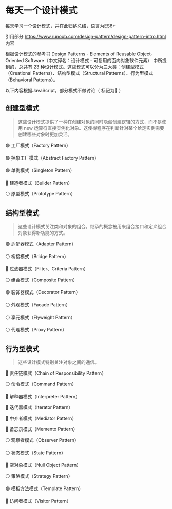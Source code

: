 # 每天一个设计模式

每天学习一个设计模式，并在此归纳总结，语言为ES6+

引用部分 https://www.runoob.com/design-pattern/design-pattern-intro.html 内容

根据设计模式的参考书 Design Patterns - Elements of Reusable Object-Oriented Software（中文译名：设计模式 - 可复用的面向对象软件元素） 中所提到的，总共有 23 种设计模式。这些模式可以分为三大类：创建型模式（Creational Patterns）、结构型模式（Structural Patterns）、行为型模式（Behavioral Patterns）。

以下内容根据JavaScript，部分模式不做讨论（ 标记为🚫 ）

## 创建型模式
> 这些设计模式提供了一种在创建对象的同时隐藏创建逻辑的方式，而不是使用 new 运算符直接实例化对象。这使得程序在判断针对某个给定实例需要创建哪些对象时更加灵活。

🟢  工厂模式（Factory Pattern）

🟢  抽象工厂模式（Abstract Factory Pattern）

🟢  单例模式（Singleton Pattern）

🚫  建造者模式（Builder Pattern）

⚪️  原型模式（Prototype Pattern）

## 	结构型模式
> 这些设计模式关注类和对象的组合。继承的概念被用来组合接口和定义组合对象获得新功能的方式。

🟢  适配器模式（Adapter Pattern）

⚪️  桥接模式（Bridge Pattern）

🚫  过滤器模式（Filter、Criteria Pattern）

⚪️  组合模式（Composite Pattern）

🟢  装饰器模式（Decorator Pattern）

⚪️  外观模式（Facade Pattern）

⚪️  享元模式（Flyweight Pattern）

⚪️  代理模式（Proxy Pattern）

## 行为型模式
> 这些设计模式特别关注对象之间的通信。

🚫  责任链模式（Chain of Responsibility Pattern）

⚪️  命令模式（Command Pattern）

🚫  解释器模式（Interpreter Pattern）

🚫  迭代器模式（Iterator Pattern）

🚫  中介者模式（Mediator Pattern）

🚫  备忘录模式（Memento Pattern）

⚪️  观察者模式（Observer Pattern）

⚪️  状态模式（State Pattern）

🚫  空对象模式（Null Object Pattern）

⚪️  策略模式（Strategy Pattern）

🟢  模板方法模式（Template Pattern）

🚫  访问者模式（Visitor Pattern）



